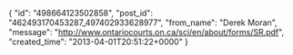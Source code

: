  {
   "id": "498664123502858",
   "post_id": "462493170453287_497402933628977",
   "from_name": "Derek Moran",
   "message": "http://www.ontariocourts.on.ca/scj/en/about/forms/SR.pdf",
   "created_time": "2013-04-01T20:51:22+0000"
 }
